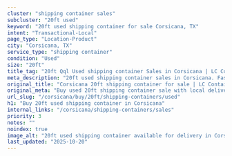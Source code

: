 ```yaml
---
cluster: "shipping container sales"
subcluster: "20ft used"
keyword: "20ft used shipping container for sale Corsicana, TX"
intent: "Transactional-Local"
page_type: "Location-Product"
city: "Corsicana, TX"
service_type: "shipping container"
condition: "Used"
size: "20ft"
title_tag: "20ft Qql Used shipping container Sales in Corsicana | LC Container"
meta_description: "20ft used shipping container sales in Corsicana. Fast delivery, competitive pricing. Serving shipping containers area. Quote ID: VZG. Call (214) 524-4168 for your free quote today."
original_title: "Corsicana 20ft shipping container for sale | LC Container"
original_meta: "Buy used 20ft shipping container sale with local delivery in Corsicana, TX. LC Container — local Since 2003. Request a fast quote today."
url_slug: "/corsicana/buy/20ft/shipping-containers/used"
h1: "Buy 20ft used shipping container in Corsicana"
internal_links: "/corsicana/shipping-containers/sales"
priority: 3
notes: ""
noindex: true
image_alt: "20ft used shipping container available for delivery in Corsicana"
last_updated: "2025-10-20"
---
```


<!-- TODO: Add unique city/inventory copy, images, and internal links here. -->
